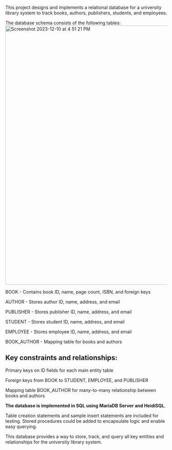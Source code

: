 

This project designs and implements a relational database for a university library system to track books, authors, publishers, students, and employees.

The database schema consists of the following tables:
<img width="806" alt="Screenshot 2023-12-10 at 4 51 21 PM" src="https://github.com/omotuno/university_library_database_project/assets/65866718/05509371-3eaa-4ca1-9442-911a0a3aa8eb">

BOOK - Contains book ID, name, page count, ISBN, and foreign keys

AUTHOR - Stores author ID, name, address, and email

PUBLISHER - Stores publisher ID, name, address, and email

STUDENT - Stores student ID, name, address, and email

EMPLOYEE - Stores employee ID, name, address, and email

BOOK_AUTHOR - Mapping table for books and authors


## Key constraints and relationships:

Primary keys on ID fields for each main entity table

Foreign keys from BOOK to STUDENT, EMPLOYEE, and PUBLISHER

Mapping table BOOK_AUTHOR for many-to-many relationship between books and authors

**The database is implemented in SQL using MariaDB Server and HeidiSQL**. 

Table creation statements and sample insert statements are included for testing. Stored procedures could be added to encapsulate logic and enable easy querying.

This database provides a way to store, track, and query all key entities and relationships for the university library system.

